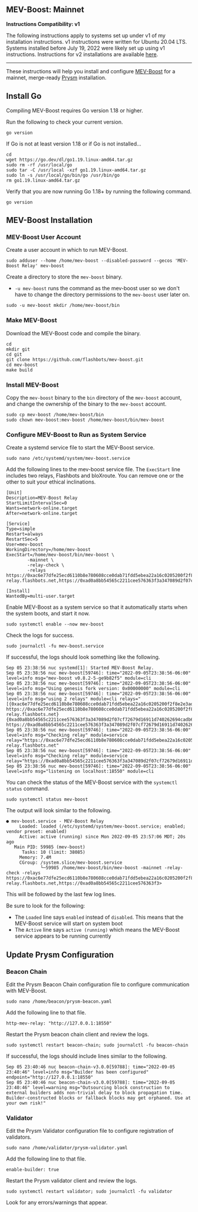 ## MEV-Boost: Mainnet

**Instructions Compatibility: v1** 

The following instructions apply to systems set up under v1 of my installation instructions. v1 instructions were written for Ubuntu 20.04 LTS. Systems installed before July 19, 2022 were likely set up using v1 instructions. Instructions for v2 installations are available [here](../v2/mev-boost.md).

------

These instructions will help you install and configure [MEV-Boost](https://github.com/flashbots/mev-boost) for a mainnet, merge-ready [Prysm](https://github.com/prysmaticlabs/prysm/) installation.

## Install Go

Compiling MEV-Boost requires Go version 1.18 or higher.

Run the following to check your current version.

```console
go version
```

If Go is not at least version 1.18 or if Go is not installed...

```console
cd
wget https://go.dev/dl/go1.19.linux-amd64.tar.gz
sudo rm -rf /usr/local/go
sudo tar -C /usr/local -xzf go1.19.linux-amd64.tar.gz
sudo ln -s /usr/local/go/bin/go /usr/bin/go
rm go1.19.linux-amd64.tar.gz
```

Verify that you are now running Go 1.18+ by running the following command.

```console
go version
```

## MEV-Boost Installation

### MEV-Boost User Account

Create a user account in which to run MEV-Boost.

```console
sudo adduser --home /home/mev-boost --disabled-password --gecos 'MEV-Boost Relay' mev-boost
```

Create a directory to store the `mev-boost` binary.

- `-u mev-boost` runs the command as the mev-boost user so we don't have to change the directory permissions to the `mev-boost` user later on.

```console
sudo -u mev-boost mkdir /home/mev-boost/bin
```

### Make MEV-Boost

Download the MEV-Boost code and compile the binary.

```console
cd
mkdir git
cd git
git clone https://github.com/flashbots/mev-boost.git
cd mev-boost
make build
```

### Install MEV-Boost

Copy the `mev-boost` binary to the `bin` directory of the `mev-boost` account, and change the ownership of the binary to the `mev-boost` account.

```console
sudo cp mev-boost /home/mev-boost/bin
sudo chown mev-boost:mev-boost /home/mev-boost/bin/mev-boost
```

### Configure MEV-Boost to Run as System Service

Create a systemd service file to start the MEV-Boost service.

```console
sudo nano /etc/systemd/system/mev-boost.service
```

Add the following lines to the mev-boost service file. The `ExecStart` line includes two relays, Flashbots and bloXroute. You can remove one or the other to suit your ethical inclinations.

```
[Unit]
Description=MEV-Boost Relay
StartLimitIntervalSec=0
Wants=network-online.target
After=network-online.target

[Service]
Type=simple
Restart=always
RestartSec=5
User=mev-boost
WorkingDirectory=/home/mev-boost
ExecStart=/home/mev-boost/bin/mev-boost \
		-mainnet \
		-relay-check \
		-relays https://0xac6e77dfe25ecd6110b8e780608cce0dab71fdd5ebea22a16c0205200f2f8e2e3ad3b71d3499c54ad14d6c21b41a37ae@boost-relay.flashbots.net,https://0xad0a8bb54565c2211cee576363f3a347089d2f07cf72679d16911d740262694cadb62d7fd7483f27afd714ca0f1b9118@bloxroute.ethical.blxrbdn.com

[Install]
WantedBy=multi-user.target
```

Enable MEV-Boost as a system service so that it automatically starts when the system boots, and start it now.

```
sudo systemctl enable --now mev-boost
```

Check the logs for success.

```console
sudo journalctl -fu mev-boost.service
```

If successful, the logs should look something like the following.

```
Sep 05 23:38:56 nuc systemd[1]: Started MEV-Boost Relay.
Sep 05 23:38:56 nuc mev-boost[59746]: time="2022-09-05T23:38:56-06:00" level=info msg="mev-boost v0.8.2-5-ge9b82f5" module=cli
Sep 05 23:38:56 nuc mev-boost[59746]: time="2022-09-05T23:38:56-06:00" level=info msg="Using genesis fork version: 0x00000000" module=cli
Sep 05 23:38:56 nuc mev-boost[59746]: time="2022-09-05T23:38:56-06:00" level=info msg="using 2 relays" module=cli relays="[{0xac6e77dfe25ecd6110b8e780608cce0dab71fdd5ebea22a16c0205200f2f8e2e3ad3b71d3499c54ad14d6c21b41a37ae https://0xac6e77dfe25ecd6110b8e780608cce0dab71fdd5ebea22a16c0205200f2f8e2e3ad3b71d3499c54ad14d6c21b41a37ae@boost-relay.flashbots.net} {0xad0a8bb54565c2211cee576363f3a347089d2f07cf72679d16911d740262694cadb62d7fd7483f27afd714ca0f1b9118 https://0xad0a8bb54565c2211cee576363f3a347089d2f07cf72679d16911d740262694cadb62d7fd7483f27afd714ca0f1b9118@bloxroute.ethical.blxrbdn.com}]"
Sep 05 23:38:56 nuc mev-boost[59746]: time="2022-09-05T23:38:56-06:00" level=info msg="Checking relay" module=service relay="https://0xac6e77dfe25ecd6110b8e780608cce0dab71fdd5ebea22a16c0205200f2f8e2e3ad3b71d3499c54ad14d6c21b41a37ae@boost-relay.flashbots.net"
Sep 05 23:38:56 nuc mev-boost[59746]: time="2022-09-05T23:38:56-06:00" level=info msg="Checking relay" module=service relay="https://0xad0a8bb54565c2211cee576363f3a347089d2f07cf72679d16911d740262694cadb62d7fd7483f27afd714ca0f1b9118@bloxroute.ethical.blxrbdn.com"
Sep 05 23:38:56 nuc mev-boost[59746]: time="2022-09-05T23:38:56-06:00" level=info msg="listening on localhost:18550" module=cli
```

You can check the status of the MEV-Boost service with the `systemctl status` command.

```console
sudo systemctl status mev-boost
```

The output will look similar to the following.

```
● mev-boost.service - MEV-Boost Relay
     Loaded: loaded (/etc/systemd/system/mev-boost.service; enabled; vendor preset: enabled)
     Active: active (running) since Mon 2022-09-05 23:57:06 MDT; 20s ago
   Main PID: 59985 (mev-boost)
      Tasks: 10 (limit: 38085)
     Memory: 7.4M
     CGroup: /system.slice/mev-boost.service
             └─59985 /home/mev-boost/bin/mev-boost -mainnet -relay-check -relays https://0xac6e77dfe25ecd6110b8e780608cce0dab71fdd5ebea22a16c0205200f2f8e2e3ad3b71d3499c54ad14d6c21b41a37ae@boost-relay.flashbots.net,https://0xad0a8bb54565c2211cee576363f3>
```

This will be followed by the last few log lines.

Be sure to look for the following:

- The `Loaded` line says `enabled` instead of `disabled`. This means that the MEV-Boost service will start on system boot
- The `Active` line says `active (running)` which means the MEV-Boost service appears to be running currently

## Update Prysm Configuration

### Beacon Chain

Edit the Prysm Beacon Chain configuration file to configure communication with MEV-Boost.

```console
sudo nano /home/beacon/prysm-beacon.yaml
```

Add the following line to that file.

```console
http-mev-relay: "http://127.0.0.1:18550"
```

Restart the Prysm beacon chain client and review the logs.

```console
sudo systemctl restart beacon-chain; sudo journalctl -fu beacon-chain
```

If successful, the logs should include lines similar to the following.

```
Sep 05 23:40:46 nuc beacon-chain-v3.0.0[59788]: time="2022-09-05 23:40:46" level=info msg="Builder has been configured" endpoint="http://127.0.0.1:18550"
Sep 05 23:40:46 nuc beacon-chain-v3.0.0[59788]: time="2022-09-05 23:40:46" level=warning msg="Outsourcing block construction to external builders adds non-trivial delay to block propagation time.  Builder-constructed blocks or fallback blocks may get orphaned. Use at your own risk!"
```

### Validator

Edit the Prysm Validator configuration file to configure registration of validators.

```console
sudo nano /home/validator/prysm-validator.yaml
```

Add the following line to that file.

```console
enable-builder: true
```

Restart the Prysm validator client and review the logs.

```console
sudo systemctl restart validator; sudo journalctl -fu validator
```

Look for any errors/warnings that appear.
